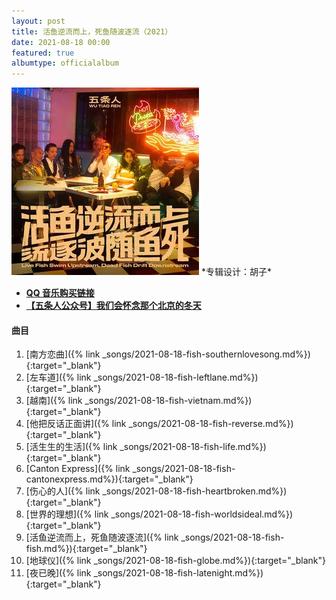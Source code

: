 ```yaml
---
layout: post
title: 活鱼逆流而上，死鱼随波逐流（2021）
date: 2021-08-18 00:00
featured: true
albumtype: officialalbum
---
```

<img src="/assets/imgs/fish2021.webp">
*专辑设计：胡子*

* [**QQ 音乐购买链接**](https://y.qq.com/n/ryqq/albumDetail/004ER5j02dAm8m)
* [**【五条人公众号】我们会怀念那个北京的冬天**](https://mp.weixin.qq.com/s/Yuold8GO-5qyKIQXMUkdvQ)

#### 曲目

1. [南方恋曲]({% link _songs/2021-08-18-fish-southernlovesong.md%}){:target="_blank"}
2. [左车道]({% link _songs/2021-08-18-fish-leftlane.md%}){:target="_blank"}
3. [越南]({% link _songs/2021-08-18-fish-vietnam.md%}){:target="_blank"}
4. [他把反话正面讲]({% link _songs/2021-08-18-fish-reverse.md%}){:target="_blank"}
5. [活生生的生活]({% link _songs/2021-08-18-fish-life.md%}){:target="_blank"}
6. [Canton Express]({% link _songs/2021-08-18-fish-cantonexpress.md%}){:target="_blank"}
7. [伤心的人]({% link _songs/2021-08-18-fish-heartbroken.md%}){:target="_blank"}
8. [世界的理想]({% link _songs/2021-08-18-fish-worldsideal.md%}){:target="_blank"}
9. [活鱼逆流而上，死鱼随波逐流]({% link _songs/2021-08-18-fish-fish.md%}){:target="_blank"}
10. [地球仪]({% link _songs/2021-08-18-fish-globe.md%}){:target="_blank"}
11. [夜已晚]({% link _songs/2021-08-18-fish-latenight.md%}){:target="_blank"}
